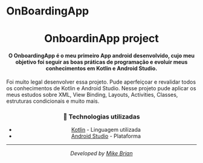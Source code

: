# OnBoardingApp

<div  align="center">
<!-- Top Image and Title -->
<h1>
OnboardinApp project
</h1>
<!-- Subtitle/Description -->
<h4>O OnboardingApp é o meu primeiro App android desenvolvido, cujo meu objetivo foi seguir as boas práticas de programação e evoluir meus conhecimentos em Kotlin e Android Studio.</h4>
  <p align="left">
  Foi muito legal desenvolver essa projeto. Pude aperfeiçoar e revalidar todos os conhecimentos de Kotlin e Android Studio. Nesse projeto pude aplicar os meus estudos sobre XML, View Binding, Layouts, Activities, Classes, estruturas condicionais e muito mais. 
  </p>
<p>
  
  
  
  


### :rocket: Technologias utilizadas
- [Kotlin](https://kotlinlang.org) - Linguagem utilizada
- [Android Studio](https://developer.android.com/) - Plataforma


---

<div align="center">
<p><i>Developed by <a href="www.linkedin.com/in/mike-brian">Mike Brian</i></p>
</div>
<p>
